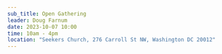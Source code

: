 ```yaml
---
sub_title: Open Gathering
leader: Doug Farnum
date: 2023-10-07 10:00
time: 10am - 4pm
location: "Seekers Church, 276 Carroll St NW, Washington DC 20012"
---
```

